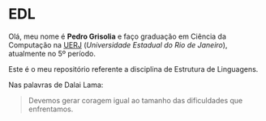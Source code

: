 # EDL
Olá, meu nome é **Pedro Grisolia** e faço graduação em Ciência da Computação na [UERJ](https://www.ime.uerj.br) (*Universidade Estadual do Rio de Janeiro*), atualmente no 5º período.

Este é o meu repositório referente a disciplina de Estrutura de Linguagens.

Nas palavras de Dalai Lama:
> Devemos gerar coragem igual ao tamanho das dificuldades que enfrentamos.
